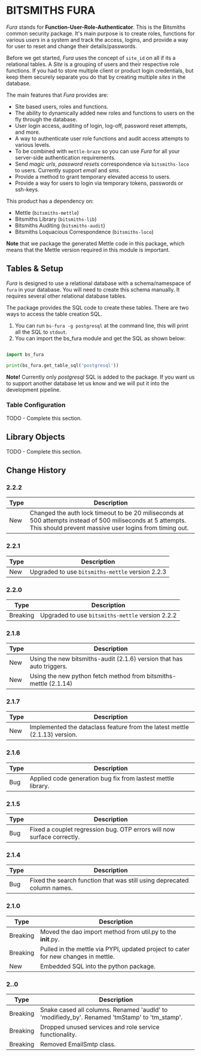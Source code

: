 # BITSMITHS FURA #

*Fura* stands for **Function-User-Role-Authenticator**. This is the Bitsmiths common security package. It's main purpose is to
create roles, functions for various *users* in a system and track the access, logins, and provide a way for user to reset and
change their details/passwords.

Before we get started, *Fura* uses the concept of `site_id` on all if its a relational tables. A *Site* is a grouping of users and
their respective role functions. If you had to store multiple client or product login credentials, but keep them securely separate
you do that by creating multiple *sites* in the database.

The main features that *Fura* provides are:

- Site based users, roles and functions.
- The ability to dynamically added new roles and functions to users on the fly through the database.
- User login access, auditing of login, log-off, password reset attempts, and more.
- A way to authenticate user role functions and audit access attempts to various levels.
- To be combined with `mettle-braze` so you can use *Fura* for all your server-side authentication requirements.
- Send *magic urls*, *password resets* correspondence via `bitsmiths-loco` to users. Currently support *email* and *sms*.
- Provide a method to grant temporary elevated access to users.
- Provide a way for users to login via temporary tokens, passwords or ssh-keys.

This product has a dependency on:

- Mettle (`bitsmiths-mettle`)
- Bitsmiths Library (`bitsmiths-lib`)
- Bitsmiths Auditing (`bitsmiths-audit`)
- Bitsmiths Loquacious Correspondence (`bitsmiths-loco`)


**Note** that we package the generated Mettle code in this package, which means that the Mettle version required in this module is important.

## Tables & Setup ##

*Fura* is designed to use a relational database with a schema/namespace of `fura` in your database. You will need to create this schema manually.
It requires several other relational database tables.

The package provides the SQL code to create these tables. There are two ways to access the table creation SQL.

1. You can run `bs-fura -g postgresql` at the command line, this will print all the SQL to `stdout`.
2. You can import the bs_fura module and get the SQL as shown below:

```python

import bs_fura

print(bs_fura.get_table_sql('postgresql'))

```

**Note!** Currently only *postgresql* SQL is added to the package. If you want us to support another database let
us know and we will put it into the development pipeline.

### Table Configuration ###

TODO - Complete this section.

## Library Objects ##

TODO - Complete this section.


## Change History ##


### 2.2.2 ###

| Type | Description |
| ---- | ----------- |
| New | Changed the auth lock timeout to be 20 miliseconds at 500 attempts instead of 500 miliseconds at 5 attempts. This should prevent massive user logins from timing out. |


### 2.2.1 ###

| Type | Description |
| ---- | ----------- |
| New | Upgraded to use `bitsmiths-mettle` version 2.2.3 |


### 2.2.0 ###

| Type | Description |
| ---- | ----------- |
| Breaking | Upgraded to use `bitsmiths-mettle` version 2.2.2 |


### 2.1.8 ###

| Type | Description |
| ---- | ----------- |
| New  | Using the new bitsmiths-audit (2.1.6) version that has auto triggers. |
| New  | Using the new python fetch method from bitsmiths-mettle (2.1.14) |

### 2.1.7 ###

| Type | Description |
| ---- | ----------- |
| New  | Implemented the dataclass feature from the latest mettle (2.1.13) version. |


### 2.1.6 ###

| Type | Description |
| ---- | ----------- |
| Bug  | Applied code generation bug fix from lastest mettle library. |


### 2.1.5 ###

| Type | Description |
| ---- | ----------- |
| Bug  | Fixed a couplet regression bug. OTP errors will now surface correctly. |

### 2.1.4 ###

| Type | Description |
| ---- | ----------- |
| Bug  | Fixed the search function that was still using deprecated column names. |


### 2.1.0 ###

| Type | Description |
| ---- | ----------- |
| Breaking | Moved the dao import method from util.py to the __init__.py. |
| Breaking | Pulled in the mettle via PYPI, updated project to cater for new changes in mettle. |
| New | Embedded SQL into the python package.


### 2..0 ###

| Type | Description |
| ---- | ----------- |
| Breaking | Snake cased all columns. Renamed 'audId' to 'modifiedy_by'. Renamed 'tmStamp' to 'tm_stamp'. |
| Breaking | Dropped unused services and role service functionality. |
| Breaking | Removed EmailSmtp class. |
